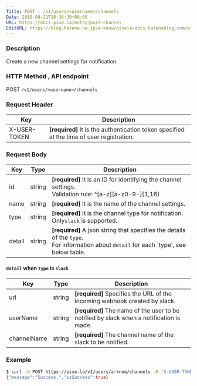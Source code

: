 ```yaml
---
Title: POST - /v1/users/<username>/channels
Date: 2019-09-21T16:36:39+09:00
URL: https://docs.pixe.la/entry/post-channel
EditURL: https://blog.hatena.ne.jp/a-know/pixela-docs.hatenablog.com/atom/entry/26006613437560731
---
```


### Description
Create a new channel settings for notification.

### HTTP Method , API endpoint
<span class="badge badge-post">POST</span> `/v1/users/<username>/channels`

### Request Header

|Key|Description|
|---|---|
|X-USER-TOKEN|**[required]** It is the authentication token specified at the time of user registration.|


### Request Body

|Key|Type|Description|
|---|---|---|
|id|string|**[required]** It is an ID for identifying the channel settings.<br>Validation rule: ^[a-z][a-z0-9-]{1,16}|
|name|string|**[required]** It is the name of the channel settings.|
|type|string|**[required]** It is the channel type for notification. Only`slack` is supported.|
|detail|string|**[required]** A json string that specifies the details of the `type`.<br>For information about `detail` for each `type', see below table.|

#### `detail` when `type` is `slack`

|Key|Type|Description|
|---|---|---|
|url|string|**[required]** Specifies the URL of the incoming webhook created by slack.|
|userName|string|**[required]** The name of the user to be notified by slack when a notification is made.|
|channelName|string|**[required]** The channel name of the slack to be notified.|

### Example

```sh
$ curl -X POST https://pixe.la/v1/users/a-know/channels -H 'X-USER-TOKEN:thisissecret' -d '{"id":"my-channel","name":"My slack channel","type":"slack","detail":{"url":"https://hooks.slack.com/services/T035DA4QD/B06LMAV40/xxxx","userName":"Pixela Notification","channelName":"pixela-notify"}}'
{"message":"Success.","isSuccess":true}
```
